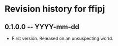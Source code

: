 # Revision history for ffipj

## 0.1.0.0 -- YYYY-mm-dd

* First version. Released on an unsuspecting world.
